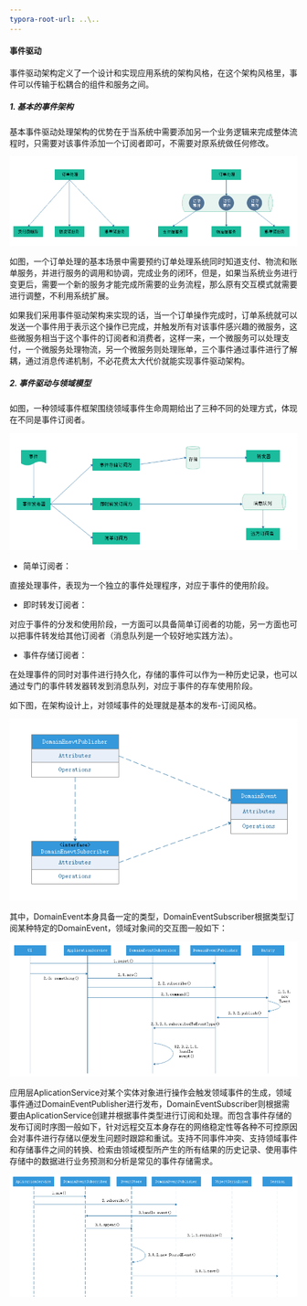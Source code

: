 ```yaml
---
typora-root-url: ..\..
---
```


#### 事件驱动

事件驱动架构定义了一个设计和实现应用系统的架构风格，在这个架构风格里，事件可以传输于松耦合的组件和服务之间。

##### 1. 基本的事件架构

基本事件驱动处理架构的优势在于当系统中需要添加另一个业务逻辑来完成整体流程时，只需要对该事件添加一个订阅者即可，不需要对原系统做任何修改。

![基本事件架构](/KnowHow/images/04/基本事件架构.png)

如图，一个订单处理的基本场景中需要预约订单处理系统同时知道支付、物流和账单服务，并进行服务的调用和协调，完成业务的闭环，但是，如果当系统业务进行变更后，需要一个新的服务才能完成所需要的业务流程，那么原有交互模式就需要进行调整，不利用系统扩展。

如果我们采用事件驱动架构来实现的话，当一个订单操作完成时，订单系统就可以发送一个事件用于表示这个操作已完成，并触发所有对该事件感兴趣的微服务，这些微服务相当于这个事件的订阅者和消费者，这样一来，一个微服务可以处理支付，一个微服务处理物流，另一个微服务则处理账单，三个事件通过事件进行了解耦，通过消息传递机制，不必花费太大代价就能实现事件驱动架构。

##### 2. 事件驱动与领域模型

如图，一种领域事件框架围绕领域事件生命周期给出了三种不同的处理方式，体现在不同是事件订阅者。

![事件驱动与领域模型](/KnowHow/images/04/事件驱动与领域模型.png)

- 简单订阅者：

直接处理事件，表现为一个独立的事件处理程序，对应于事件的使用阶段。

- 即时转发订阅者：

对应于事件的分发和使用阶段，一方面可以具备简单订阅者的功能，另一方面也可以把事件转发给其他订阅者（消息队列是一个较好地实践方法）。

- 事件存储订阅者：

在处理事件的同时对事件进行持久化，存储的事件可以作为一种历史记录，也可以通过专门的事件转发器转发到消息队列，对应于事件的存车使用阶段。

如下图，在架构设计上，对领域事件的处理就是基本的发布-订阅风格。

![事件的发布与订阅](/KnowHow/images/04/事件的发布与订阅.png)

其中，DomainEvent本身具备一定的类型，DomainEventSubscriber根据类型订阅某种特定的DomainEvent，领域对象间的交互图一般如下：

**![发布订阅时序图](/KnowHow/images/04/发布订阅时序图.png)**

应用层AplicationService对某个实体对象进行操作会触发领域事件的生成，领域事件通过DomainEventPublisher进行发布，DomainEventSubscriber则根据需要由AplicationService创建并根据事件类型进行订阅和处理。而包含事件存储的发布订阅时序图一般如下，针对远程交互本身存在的网络稳定性等各种不可控原因会对事件进行存储以便发生问题时跟踪和重试。支持不同事件冲突、支持领域事件和存储事件之间的转换、检索由领域模型所产生的所有结果的历史记录、使用事件存储中的数据进行业务预测和分析是常见的事件存储需求。

![包含事件存储的发布订阅时序图](/KnowHow/images/04/包含事件存储的发布订阅时序图.png)